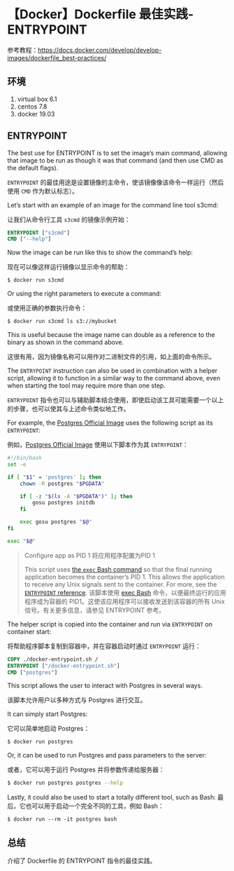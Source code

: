# 【Docker】Dockerfile 最佳实践-ENTRYPOINT

参考教程：https://docs.docker.com/develop/develop-images/dockerfile_best-practices/

## 环境

1. virtual box 6.1
2. centos 7.8
3. docker 19.03

## ENTRYPOINT

The best use for ENTRYPOINT is to set the image’s main command, allowing that image to be run as though it was that command (and then use CMD as the default flags).

`ENTRYPOINT` 的最佳用途是设置镜像的主命令，使该镜像像该命令一样运行（然后使用 `CMD` 作为默认标志）。

Let’s start with an example of an image for the command line tool s3cmd:

让我们从命令行工具 `s3cmd` 的镜像示例开始：

```Dockerfile
ENTRYPOINT ["s3cmd"]
CMD ["--help"]
```

Now the image can be run like this to show the command’s help:

现在可以像这样运行镜像以显示命令的帮助：

```sh
$ docker run s3cmd
```

Or using the right parameters to execute a command:

或使用正确的参数执行命令：

```sh
$ docker run s3cmd ls s3://mybucket
```

This is useful because the image name can double as a reference to the binary as shown in the command above.

这很有用，因为镜像名称可以用作对二进制文件的引用，如上面的命令所示。

The `ENTRYPOINT` instruction can also be used in combination with a helper script, allowing it to function in a similar way to the command above, even when starting the tool may require more than one step.

`ENTRYPOINT` 指令也可以与辅助脚本结合使用，即使启动该工具可能需要一个以上的步骤，也可以使其与上述命令类似地工作。

For example, the [Postgres Official Image](https://hub.docker.com/_/postgres/) uses the following script as its `ENTRYPOINT`:

例如，[Postgres Official Image](https://hub.docker.com/_/postgres/) 使用以下脚本作为其 `ENTRYPOINT`：

```sh
#!/bin/bash
set -e

if [ "$1" = 'postgres' ]; then
    chown -R postgres "$PGDATA"

    if [ -z "$(ls -A "$PGDATA")" ]; then
        gosu postgres initdb
    fi

    exec gosu postgres "$@"
fi

exec "$@"
```

> Configure app as PID 1
> 将应用程序配置为PID 1
> 
> This script uses [the `exec` Bash command](https://wiki.bash-hackers.org/commands/builtin/exec) so that the final running application becomes the container’s PID 1. This allows the application to receive any Unix signals sent to the container. For more, see the [`ENTRYPOINT` reference](https://docs.docker.com/engine/reference/builder/#entrypoint).
> 该脚本使用 [exec Bash](https://wiki.bash-hackers.org/commands/builtin/exec) 命令，以便最终运行的应用程序成为容器的 PID1。这使该应用程序可以接收发送到该容器的所有 Unix 信号。有关更多信息，请参见 ENTRYPOINT 参考。

The helper script is copied into the container and run via `ENTRYPOINT` on container start:

将帮助程序脚本复制到容器中，并在容器启动时通过 `ENTRYPOINT` 运行：

```Dockerfile
COPY ./docker-entrypoint.sh /
ENTRYPOINT ["/docker-entrypoint.sh"]
CMD ["postgres"]
```

This script allows the user to interact with Postgres in several ways.

该脚本允许用户以多种方式与 Postgres 进行交互。

It can simply start Postgres:

它可以简单地启动 Postgres：

```sh
$ docker run postgres
```

Or, it can be used to run Postgres and pass parameters to the server:

或者，它可以用于运行 Postgres 并将参数传递给服务器：

```sh
$ docker run postgres postgres --help
```

Lastly, it could also be used to start a totally different tool, such as Bash:
最后，它也可以用于启动一个完全不同的工具，例如 Bash：

```
$ docker run --rm -it postgres bash
```

## 总结

介绍了 Dockerfile 的 ENTRYPOINT 指令的最佳实践。